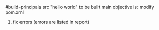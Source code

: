 #build-principals
src "hello world" to be built
main objective is: modify pom.xml
1. fix errors (errors are listed in report)

